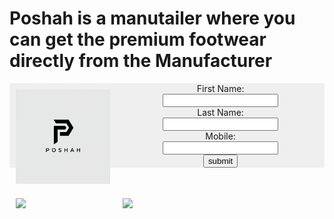 <html>
  <head>
    <title> Poshah</title>
    <h1>Poshah is a manutailer where you can get the premium footwear directly from the Manufacturer</h1>
  </head>
  <body>
  <div class="wing1">
    <div>
      <img src="./Poshah Logo.PNG" width="100%">
    </div>
  </div>
    <div class="wing2">
      <div>
        <img src="https://italianshoescompany.com/cdn/shop/files/img1_f904c2a3-5bce-4f20-9a2d-3392d625cdee.jpg?v=1743856546&width=600">
      </div>
    </div>
    <div class="wing3">
      <div>
        <img src="https://italianshoescompany.com/cdn/shop/files/0114_Layer-14.png?v=1705797921&width=600">
      </div>
    </div>
    <div class="product">
      <div>
        <form align="center" class="poshah" id="posh">
          <label for="fname">First Name:</label><br>
          <input type="text" id="fname" name="fname"><br>
          <label for="lname">Last Name:</label><br>
          <input type="text" id="lname" name="lname"><br>
          <label for="mobile">Mobile:</label><br>
          <input type="number" id="mobile" name="mobile"><br>
          <input type="submit" value="submit">
        </form>
      </div>
    </div>
  </body>
<style>
  .product{
    background-color: #EFEFEF;
    }
  .wing1{
    float: left;
    width: 30%;
    padding: 10px;
    }
  .wing2{
    float: left;
    width: 30%;
    padding: 10px;
    }
  .wing3{
    float: left;
    width: 30%;
    padding: 10px;
    }
  .wing1, .wing2, .wing3:after{
     content: "";
  display: table;
  clear: both;
}
</style>
</html>

